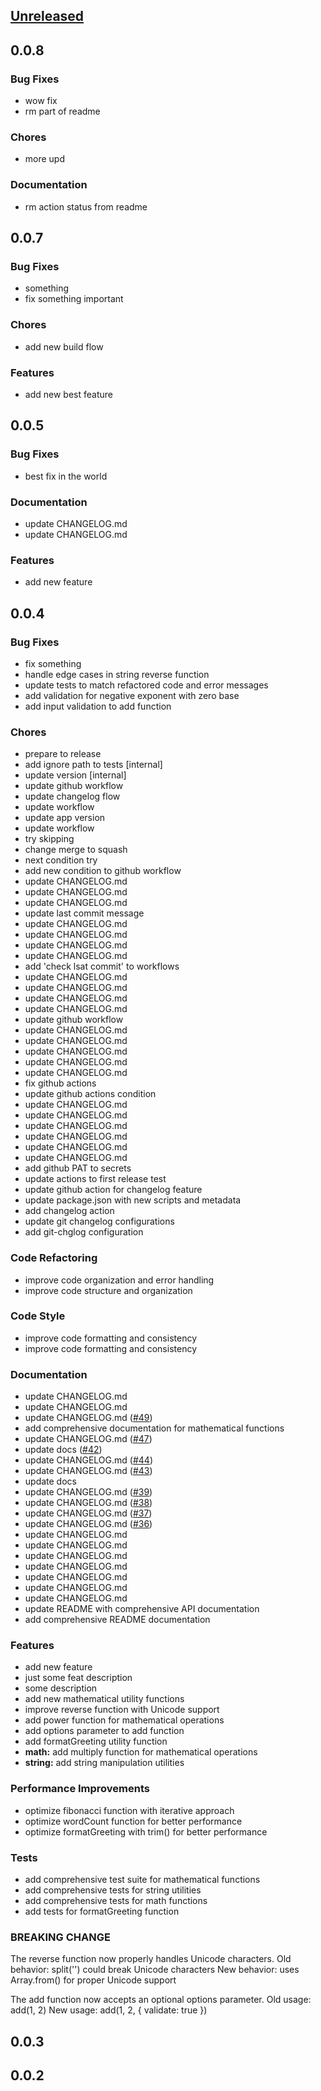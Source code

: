 <a name="unreleased"></a>
## [Unreleased]


<a name="0.0.8"></a>
## 0.0.8
### Bug Fixes
- wow fix
- rm part of readme

### Chores
- more upd

### Documentation
- rm action status from readme


<a name="0.0.7"></a>
## 0.0.7
### Bug Fixes
- something
- fix something important

### Chores
- add new build flow

### Features
- add new best feature


<a name="0.0.5"></a>
## 0.0.5
### Bug Fixes
- best fix in the world

### Documentation
- update CHANGELOG.md
- update CHANGELOG.md

### Features
- add new feature


<a name="0.0.4"></a>
## 0.0.4
### Bug Fixes
- fix something
- handle edge cases in string reverse function
- update tests to match refactored code and error messages
- add validation for negative exponent with zero base
- add input validation to add function

### Chores
- prepare to release
- add ignore path to tests [internal]
- update version [internal]
- update github workflow
- update changelog flow
- update workflow
- update app version
- update workflow
- try skipping
- change merge to squash
- next condition try
- add new condition to github workflow
- update CHANGELOG.md
- update CHANGELOG.md
- update CHANGELOG.md
- update last commit message
- update CHANGELOG.md
- update CHANGELOG.md
- update CHANGELOG.md
- update CHANGELOG.md
- add 'check lsat commit' to workflows
- update CHANGELOG.md
- update CHANGELOG.md
- update CHANGELOG.md
- update CHANGELOG.md
- update github workflow
- update CHANGELOG.md
- update CHANGELOG.md
- update CHANGELOG.md
- update CHANGELOG.md
- update CHANGELOG.md
- fix github actions
- update github actions condition
- update CHANGELOG.md
- update CHANGELOG.md
- update CHANGELOG.md
- update CHANGELOG.md
- update CHANGELOG.md
- update CHANGELOG.md
- add github PAT to secrets
- update actions to first release test
- update github action for changelog feature
- update package.json with new scripts and metadata
- add changelog action
- update git changelog configurations
- add git-chglog configuration

### Code Refactoring
- improve code organization and error handling
- improve code structure and organization

### Code Style
- improve code formatting and consistency
- improve code formatting and consistency

### Documentation
- update CHANGELOG.md
- update CHANGELOG.md
- update CHANGELOG.md ([#49](https://github.com/ku9nov/npm-test/issues/49))
- add comprehensive documentation for mathematical functions
- update CHANGELOG.md ([#47](https://github.com/ku9nov/npm-test/issues/47))
- update docs ([#42](https://github.com/ku9nov/npm-test/issues/42))
- update CHANGELOG.md ([#44](https://github.com/ku9nov/npm-test/issues/44))
- update CHANGELOG.md ([#43](https://github.com/ku9nov/npm-test/issues/43))
- update docs
- update CHANGELOG.md ([#39](https://github.com/ku9nov/npm-test/issues/39))
- update CHANGELOG.md ([#38](https://github.com/ku9nov/npm-test/issues/38))
- update CHANGELOG.md ([#37](https://github.com/ku9nov/npm-test/issues/37))
- update CHANGELOG.md ([#36](https://github.com/ku9nov/npm-test/issues/36))
- update CHANGELOG.md
- update CHANGELOG.md
- update CHANGELOG.md
- update CHANGELOG.md
- update CHANGELOG.md
- update CHANGELOG.md
- update CHANGELOG.md
- update README with comprehensive API documentation
- add comprehensive README documentation

### Features
- add new feature
- just some feat description
- some description
- add new mathematical utility functions
- improve reverse function with Unicode support
- add power function for mathematical operations
- add options parameter to add function
- add formatGreeting utility function
- **math:** add multiply function for mathematical operations
- **string:** add string manipulation utilities

### Performance Improvements
- optimize fibonacci function with iterative approach
- optimize wordCount function for better performance
- optimize formatGreeting with trim() for better performance

### Tests
- add comprehensive test suite for mathematical functions
- add comprehensive tests for string utilities
- add comprehensive tests for math functions
- add tests for formatGreeting function

### BREAKING CHANGE

The reverse function now properly handles Unicode characters.
Old behavior: split('') could break Unicode characters
New behavior: uses Array.from() for proper Unicode support

The add function now accepts an optional options parameter.
Old usage: add(1, 2)
New usage: add(1, 2, { validate: true })


<a name="0.0.3"></a>
## 0.0.3

<a name="0.0.2"></a>
## 0.0.2

[Unreleased]: https://github.com/ku9nov/npm-test/compare/0.0.8...HEAD
[0.0.8]: https://github.com/ku9nov/npm-test/compare/0.0.7...0.0.8
[0.0.7]: https://github.com/ku9nov/npm-test/compare/0.0.5...0.0.7
[0.0.5]: https://github.com/ku9nov/npm-test/compare/0.0.4...0.0.5
[0.0.4]: https://github.com/ku9nov/npm-test/compare/0.0.3...0.0.4
[0.0.3]: https://github.com/ku9nov/npm-test/compare/0.0.2...0.0.3
